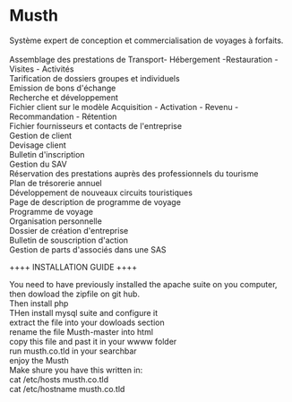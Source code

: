 # Musth
Système expert de conception et commercialisation de voyages à forfaits.
<br><br>
Assemblage des prestations de Transport- Hébergement -Restauration - Visites - Activités
<br>Tarification de dossiers groupes et individuels
<br>Emission de bons d'échange
<br>Recherche et développement
<br>Fichier client sur le modèle Acquisition - Activation - Revenu - Recommandation - Rétention
<br>Fichier fournisseurs et contacts de l'entreprise
<br>Gestion de client
<br>Devisage client
<br>Bulletin d'inscription
<br>Gestion du SAV
<br>Réservation des prestations auprès des professionnels du tourisme
<br>Plan de trésorerie annuel
<br>Développement de nouveaux circuits touristiques
<br>Page de description de programme de voyage
<br>Programme de voyage
<br>Organisation personnelle
<br>Dossier de création d'entreprise
<br>Bulletin de souscription d'action
<br>Gestion de parts d'associés dans une SAS


++++ INSTALLATION GUIDE ++++

You need to have previously installed the apache suite on you computer, then dowload the zipfile on git hub.
<br>
Then install php
<br>
THen install mysql suite and configure it
<br>
extract the file into your dowloads section
<br>
rename the file Musth-master into html
<br>
copy this file and past it in your wwww folder
<br>
run musth.co.tld in your searchbar
<br>
enjoy the Musth
<br>
Make shure you have this written in:
<br>
cat /etc/hosts
musth.co.tld
<br>
cat /etc/hostname
musth.co.tld
<br>

